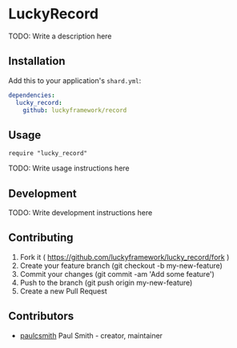 # LuckyRecord

TODO: Write a description here

## Installation

Add this to your application's `shard.yml`:

```yaml
dependencies:
  lucky_record:
    github: luckyframework/record
```

## Usage

```crystal
require "lucky_record"
```

TODO: Write usage instructions here

## Development

TODO: Write development instructions here

## Contributing

1. Fork it ( https://github.com/luckyframework/lucky_record/fork )
2. Create your feature branch (git checkout -b my-new-feature)
3. Commit your changes (git commit -am 'Add some feature')
4. Push to the branch (git push origin my-new-feature)
5. Create a new Pull Request

## Contributors

- [paulcsmith](https://github.com/paulcsmith) Paul Smith - creator, maintainer
